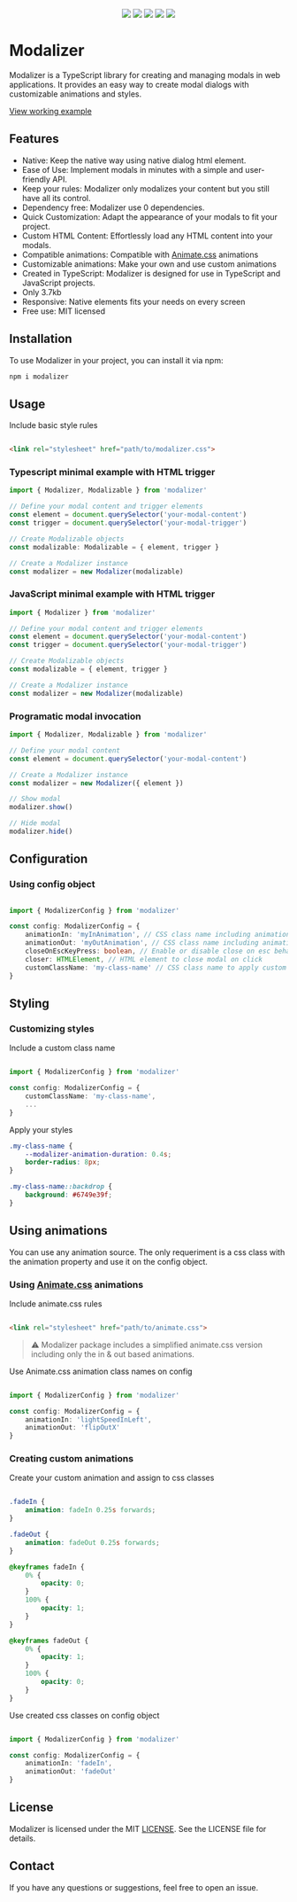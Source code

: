 <p align="center">
 <a target="_blank" href="https://www.typescriptlang.org/"><img src="https://img.shields.io/badge/-TypeScript-FFFFFF?logo=typescript"></a>
<a target="_blank" href="https://sass-lang.com/"><img src="https://img.shields.io/badge/-Sass-pink?logo=sass"></a>
<a target="_blank" href="https://terser.org/"><img src="https://img.shields.io/badge/-Terser-00299F?logo=javascript"></a>
<a target="_blank" href="https://rollupjs.org/"><img src="https://img.shields.io/badge/-Rollup-FCAF41?logo=rollupdotjs"></a>
<a target="_blank" href="https://www.npmjs.com/"><img src="https://img.shields.io/badge/-Npmjs-231F20?logo=npm"></a>
</p>

# Modalizer

Modalizer is a TypeScript library for creating and managing modals in web applications. It provides an easy way to create modal dialogs with customizable animations and styles.

[View working example](https://chemaalfonso.github.io/modalizer/)

## Features

- Native: Keep the native way using native dialog html element.
- Ease of Use: Implement modals in minutes with a simple and user-friendly API.
- Keep your rules: Modalizer only modalizes your content but you still have all its control.
- Dependency free: Modalizer use 0 dependencies.
- Quick Customization: Adapt the appearance of your modals to fit your project.
- Custom HTML Content: Effortlessly load any HTML content into your modals.
- Compatible animations: Compatible with [Animate.css](https://animate.style/) animations
- Customizable animations: Make your own and use custom animations
- Created in TypeScript: Modalizer is designed for use in TypeScript and JavaScript
	projects.
- Only 3.7kb
- Responsive: Native elements fits your needs on every screen
- Free use: MIT licensed

## Installation

To use Modalizer in your project, you can install it via npm:

```bash
npm i modalizer
```

## Usage

Include basic style rules
```html

<link rel="stylesheet" href="path/to/modalizer.css">
```

### Typescript minimal example with HTML trigger
```typescript
import { Modalizer, Modalizable } from 'modalizer'

// Define your modal content and trigger elements
const element = document.querySelector('your-modal-content')
const trigger = document.querySelector('your-modal-trigger')

// Create Modalizable objects
const modalizable: Modalizable = { element, trigger }

// Create a Modalizer instance
const modalizer = new Modalizer(modalizable)
```

### JavaScript minimal example with HTML trigger

```javascript
import { Modalizer } from 'modalizer'

// Define your modal content and trigger elements
const element = document.querySelector('your-modal-content')
const trigger = document.querySelector('your-modal-trigger')

// Create Modalizable objects
const modalizable = { element, trigger }

// Create a Modalizer instance
const modalizer = new Modalizer(modalizable)
```

### Programatic modal invocation
```typescript
import { Modalizer, Modalizable } from 'modalizer'

// Define your modal content
const element = document.querySelector('your-modal-content')

// Create a Modalizer instance
const modalizer = new Modalizer({ element })

// Show modal
modalizer.show()

// Hide modal
modalizer.hide()
```

## Configuration

### Using config object
```typescript

import { ModalizerConfig } from 'modalizer'

const config: ModalizerConfig = {
	animationIn: 'myInAnimation', // CSS class name including animation property
	animationOut: 'myOutAnimation', // CSS class name including animation property
	closeOnEscKeyPress: boolean, // Enable or disable close on esc behaviour
	closer: HTMLElement, // HTML element to close modal on click
	customClassName: 'my-class-name' // CSS class name to apply custom styles
}
```
## Styling 

### Customizing styles

Include a custom class name
```typescript

import { ModalizerConfig } from 'modalizer'

const config: ModalizerConfig = {
	customClassName: 'my-class-name',
	...
}
```

Apply your styles
```css
.my-class-name {
	--modalizer-animation-duration: 0.4s;
	border-radius: 8px;
}

.my-class-name::backdrop {
	background: #6749e39f;
}

```
## Using animations
You can use any animation source. The only requeriment is a css class with the animation property and use it on the config object.

### Using [Animate.css](https://animate.style/) animations

Include animate.css rules
```html

<link rel="stylesheet" href="path/to/animate.css">
```
> ⚠️ Modalizer package includes a simplified animate.css version including only the in & out based animations.

Use Animate.css animation class names on config
```typescript

import { ModalizerConfig } from 'modalizer'

const config: ModalizerConfig = {
	animationIn: 'lightSpeedInLeft',
	animationOut: 'flipOutX'
}
```


### Creating custom animations


Create your custom animation and assign to css classes
```css

.fadeIn {
	animation: fadeIn 0.25s forwards;
}

.fadeOut {
	animation: fadeOut 0.25s forwards;
}

@keyframes fadeIn {
	0% {
		opacity: 0;
	}
	100% {
		opacity: 1;
	}
}

@keyframes fadeOut {
	0% {
		opacity: 1;
	}
	100% {
		opacity: 0;
	}
}
```

Use created css classes on config object
```typescript

import { ModalizerConfig } from 'modalizer'

const config: ModalizerConfig = {
	animationIn: 'fadeIn',
	animationOut: 'fadeOut'
}
```

## License
Modalizer is licensed under the MIT [LICENSE](LICENSE). See the LICENSE file for details.


## Contact
If you have any questions or suggestions, feel free to open an issue.